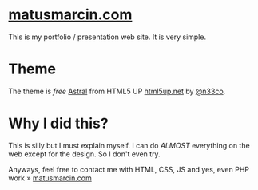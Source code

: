 # [matusmarcin.com](http://www.matusmarcin.com)

This is my portfolio / presentation web site. It is very simple. 

# Theme

The theme is *free* [Astral](http://html5up.net/astral) from HTML5 UP [html5up.net](http://html5up.net) by [@n33co](https://twitter.com/n33co).

# Why I did this? 

This is silly but I must explain myself. I can do *ALMOST* everything on the web except for the design. So I don't even try.

Anyways, feel free to contact me with HTML, CSS, JS and yes, even PHP work &raquo; [matusmarcin.com](http://www.matusmarcin.com)
